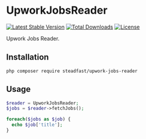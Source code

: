 # UpworkJobsReader

[![Latest Stable Version](https://poser.pugx.org/steadfast/upwork-jobs-reader/v/stable)](https://packagist.org/packages/steadfast/upwork-jobs-reader)
[![Total Downloads](https://poser.pugx.org/steadfast/upwork-jobs-reader/downloads)](https://packagist.org/packages/steadfast/upwork-jobs-reader)
[![License](https://poser.pugx.org/steadfast/upwork-jobs-reader/license)](https://packagist.org/packages/steadfast/upwork-jobs-reader)

Upwork Jobs Reader.

## Installation
```composer log
php composer require steadfast/upwork-jobs-reader
```

## Usage
```php
$reader = UpworkJobsReader;
$jobs = $reader->fetchJobs();

foreach($jobs as $job) {
  echo $job['title'];
}
```